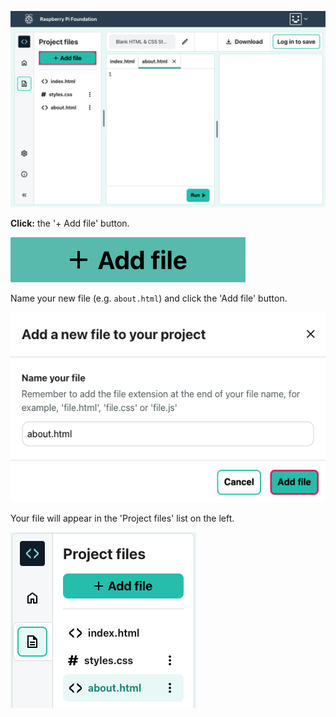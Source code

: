 ![The 'Add file' button in the Editor.](images/addFileHighlighted.png)

**Click:** the '+ Add file' button.

![The 'Add file' button.](images/addFile.png)

Name your new file (e.g. `about.html`) and click the 'Add file' button.

![The 'Add file' dialog window.](images/addFilePopup.png)

Your file will appear in the 'Project files' list on the left.

![The 'Project files' list showing the new file 'about.html' highlighted.](images/about-file.png)